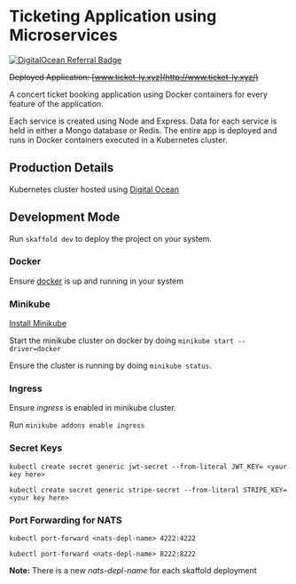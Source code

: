 # Ticketing Application using Microservices
[![DigitalOcean Referral Badge](https://web-platforms.sfo2.cdn.digitaloceanspaces.com/WWW/Badge%201.svg)](https://www.digitalocean.com/?refcode=a429df76905b&utm_campaign=Referral_Invite&utm_medium=Referral_Program&utm_source=badge)

<strike>Deployed Application: [www.ticket-ly.xyz](http://www.ticket-ly.xyz/)</strike>

A concert ticket booking application using Docker containers for every feature of the application.

Each service is created using Node and Express. Data for each service is held in either a Mongo database or Redis. The entire app is deployed and runs in Docker containers executed in a Kubernetes cluster.

## Production Details
Kubernetes cluster hosted using [Digital Ocean](https://www.digitalocean.com/)

## Development Mode
Run ```skaffold dev``` to deploy the project on your system.

### Docker
Ensure [docker](https://docs.docker.com/get-docker/) is up and running in your system

### Minikube
[Install Minikube](https://kubernetes.io/docs/tasks/tools/install-minikube/)

Start the minikube cluster on docker by doing ```minikube start --driver=docker```

Ensure the cluster is running by doing ```minikube status```.

### Ingress
Ensure *ingress* is enabled in minikube cluster.

Run ```minikube addons enable ingress```

### Secret Keys
```kubectl create secret generic jwt-secret --from-literal JWT_KEY= <your key here> ```

```kubectl create secret generic stripe-secret --from-literal STRIPE_KEY=<your key here>```
### Port Forwarding for NATS 
```kubectl port-forward <nats-depl-name> 4222:4222```

```kubectl port-forward <nats-depl-name> 8222:8222```

**Note:** There is a new *nats-depl-name* for each skaffold deployment





